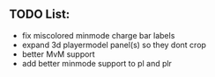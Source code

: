 ## TODO List:
* fix miscolored minmode charge bar labels
* expand 3d playermodel panel(s) so they dont crop
* better MvM support
* add better minmode support to pl and plr